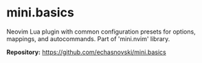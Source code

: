 # mini.basics

Neovim Lua plugin with common configuration presets for options, mappings, and autocommands. Part of 'mini.nvim' library.

**Repository:** <https://github.com/echasnovski/mini.basics>

<!-- vim: set ft=markdown: -->